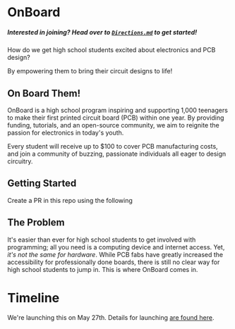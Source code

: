 # OnBoard
##### Interested in joining? Head over to [`Directions.md`](https://github.com/hackclub/OnBoard/directions.md) to get started!

How do we get high school students excited about electronics and PCB design? 

By empowering them to bring their circuit designs to life!

## On Board Them!
OnBoard is a high school program inspiring and supporting 1,000 teenagers to make their first printed circuit board (PCB) within one year. By providing funding, tutorials, and an open-source community, we aim to reignite the passion for electronics in today's youth. 

Every student will receive up to $100 to cover PCB manufacturing costs, and join a community of buzzing, passionate individuals all eager to design circuitry.

## Getting Started
Create a PR in this repo using the following 

## The Problem
It's easier than ever for high school students to get involved with programming; all you need is a computing device and internet access. Yet, *it's not the same for hardware*. While PCB fabs have greatly increased the accessibility for professionally done boards, there is still no clear way for high school students to jump in. This is where OnBoard comes in.

# Timeline

We're launching this on May 27th. Details for launching [are found here](meta/2023-05-12_PROJECT_SCOPE.md#timeline-and-schedule).
